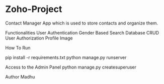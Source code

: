 # Zoho-Project
Contact Manager App which is used to store contacts and organize them.

Functionalities
 User Authentication
 Gender Based Search
 Database CRUD
 User Authorization
 Profile Image

How To Run

pip install -r requirements.txt
python manage.py runserver

Access to the Admin Panel
python manage.py createsuperuser

Author
Madhu

